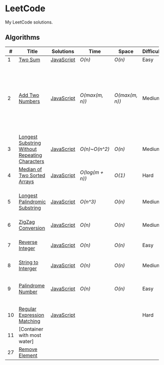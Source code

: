 # LeetCode
My LeetCode solutions.
## Algorithms
|  #  | Title           |  Solutions       |  Time            | Space           | Difficulty    | Tags          | Notes |
|-----|---------------- | --------------- | ---------------- | --------------- | ------------- |--------------|-----|
1 | [Two Sum](https://leetcode.com/problems/two-sum/description/) | [JavaScript](./javascript/algorithms/1-two-sum.js) | _O(n)_ | _O(n)_ | Easy |||
2 | [Add Two Numbers](https://leetcode.com/problems/add-two-numbers/description/) | [JavaScript](./javascript/algorithms/2-add-two-numbers.js) | _O(max(m, n))_ | _O(max(m, n))_ | Medium | Linked List,| Question asked to return linked list, but on LeetCode you needed to return array for JS |
3 | [Longest Substring Without Repeating Characters](https://leetcode.com/problems/longest-substring-without-repeating-characters/description/) | [JavaScript](./javascript/algorithms/3-longest-substring-without-repeating-characters.js) | _O(n)_~_O(n^2)_ | _O(n)_ | Medium | | |
4 | [Median of Two Sorted Arrays](https://leetcode.com/problems/median-of-two-sorted-arrays/description/) | [JavaScript](./javascript/algorithms/4-median-of-two-sorted-arrays.js) | _O(log(m + n))_ | _O(1)_ | Hard | | |
5 | [Longest Palindromic Substring](https://leetcode.com/problems/longest-palindromic-substring/description/) | [JavaScript](./javascript/algorithms/5-longest-palindromic-substring.js) | _O(n^3)_ | _O(n)_ | Medium | | Can be solved with O(n^2), even O(n) |
6 | [ZigZag Conversion](https://leetcode.com/problems/zigzag-conversion) | [JavaScript](./javascript/algorithms/6-zigzag-conversion.js) | _O(n)_ | _O(n)_ | Medium | | |
7 | [Reverse Integer](https://leetcode.com/problems/reverse-integer/description/) | [JavaScript](./javascript/algorithms/7-reverse-integer.js) | _O(n)_ | _O(n)_ | Easy | | There's a O(log(n)) / O(1) solution. |
8 | [String to Interger](https://leetcode.com/problems/string-to-integer-atoi/) | [JavaScript](./javascript/algorithms/8-string-to-integer.js) | _O(n)_ | _O(n)_ | Medium | | Refactor |
9 | [Palindrome Number](https://leetcode.com/problems/palindrome-number/description/) | [JavaScript](./javascript/algorithms/9-palindrome-number.js) | _O(n)_ | _O(n)_ | Easy | | Possible to solve without converting to string? |
10 | [Regular Expression Matching](https://leetcode.com/problems/regular-expression-matching/description/) | [JavaScript](./javascript/algorithms/10-regular-expression-matching.js) | | | Hard | | |
11 | [Container with most water]
27 | [Remove Element](https://leetcode.com/problems/remove-element/description/)
